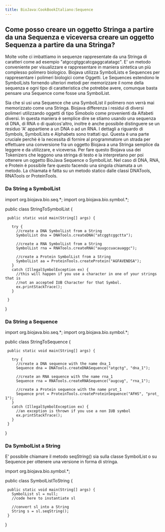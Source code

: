 ```yaml
---
title: BioJava:CookBookItaliano:Sequence
---
```


Come posso creare un oggetto Stringa a partire da una Sequenza e viceversa creare un oggetto Sequenza a partire da una Stringa?
-------------------------------------------------------------------------------------------------------------------------------

Molte volte ci imbattiamo in sequenze rappresentate da una Stringa di
caratteri come ad esempio "atgccgtggcatcgaggcatatagc". E' un metodo
conveniente per visualizzare e rappresentare in maniera sintetica un più
complesso polimero biologico. Biojava utilizza SymbolLists e Sequences
per rappresentare i polimeri biologici come Oggetti. Le Sequences
estendono le SymbolLists fornendo ulteriori metodi per memorizzare il
nome della sequenza e ogni tipo di caratteristica che potrebbe avere,
comunque basta pensare una Sequence come fosse una SymbolList.

Sia che si usi una Sequence che una SymbolList il polimero non verrà mai
memorizzato come una Stringa. Biojava differenza i residui di diversi
polimeri utilizzando oggetti di tipo Simobolo come provenienti da
Alfabeti diversi. In questa maniera è semplice dire se stiamo usando una
sequenza di DNA, di RNA o di qualcos'altro, inoltre è anche possibile
distinguere se un residuo 'A' appartiene a un DNA o ad un RNA. I
dettagli a riguardo di Symbols, SymbolLists e Alphabets sono trattati
qui. Questa è una parte cruciale perchè è la necessita di fornire al
programmatore un strada per effettuare una conversione fra un oggetto
Biojava a una Stringa semplice da leggere e da utilizzare, e viceversa.
Per fare questo Biojava usa dei Tokenizers che leggono una stringa di
testo e la interpretano per poi ottenere un oggetto BioJava Sequence o
SymbolList. Nel caso di DNA, RNA, e Protein è possibile fare questo
facendo una singola chiamata a un metodo. La chiamata è fatta su un
metodo statico dalle classi DNATools, RNATools or ProteinTools.

### Da String a SymbolList

<java> import org.biojava.bio.seq.\*; import org.biojava.bio.symbol.\*;

public class StringToSymbolList {

` public static void main(String[] args) {`  
`  `  
`   try {`  
`     //create a DNA SymbolList from a String`  
`     SymbolList dna = DNATools.createDNA("atcggtcggctta");`

`     //create a RNA SymbolList from a String`  
`     SymbolList rna = RNATools.createRNA("auugccuacauaggc");`

`     //create a Protein SymbolList from a String`  
`     SymbolList aa = ProteinTools.createProtein("AGFAVENDSA");`  
`   }`  
`   catch (IllegalSymbolException ex) {`  
`     //this will happen if you use a character in one of your strings that is`  
`     //not an accepted IUB Character for that Symbol.`  
`     ex.printStackTrace();`  
`   }`  
`  `  
` }`

} </java>

### Da String a Sequence

<java> import org.biojava.bio.seq.\*; import org.biojava.bio.symbol.\*;

public class StringToSequence {

` public static void main(String[] args) {`

`   try {`  
`     //create a DNA sequence with the name dna_1`  
`     Sequence dna = DNATools.createDNASequence("atgctg", "dna_1");`

`     //create an RNA sequence with the name rna_1`  
`     Sequence rna = RNATools.createRNASequence("augcug", "rna_1");`

`     //create a Protein sequence with the name prot_1`  
`     Sequence prot = ProteinTools.createProteinSequence("AFHS", "prot_1");`  
`   }`  
`   catch (IllegalSymbolException ex) {`  
`     //an exception is thrown if you use a non IUB symbol`  
`     ex.printStackTrace();`  
`   }`  
` }`

} </java>

### Da SymbolList a String

E' possibile chiamare il metodo seqString() sia sulla classe SymbolList
o su Sequence per ottenere una versione in forma di stringa.

<java> import org.biojava.bio.symbol.\*;

public class SymbolListToString {

` public static void main(String[] args) {`  
`   SymbolList sl = null;`  
`   //code here to instantiate sl`  
`  `  
`   //convert sl into a String`  
`   String s = sl.seqString();`  
` }`

} </java>
